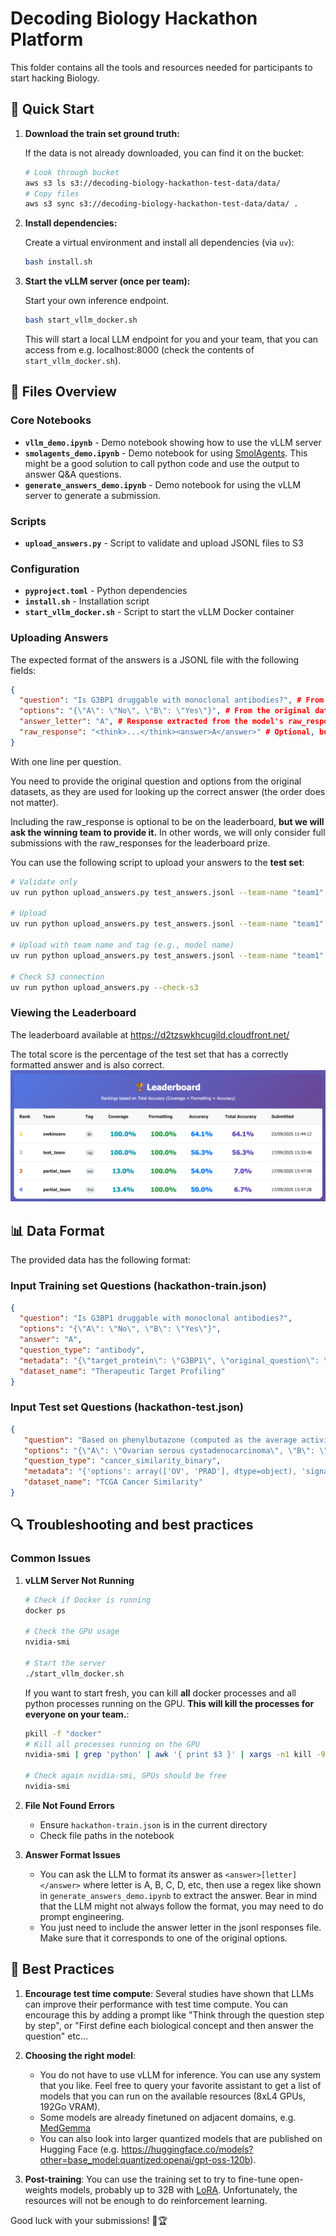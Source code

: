 # Decoding Biology Hackathon Platform

This folder contains all the tools and resources needed for participants to start hacking Biology.

## 🚀 Quick Start

1. **Download the train set ground truth:**
   
   If the data is not already downloaded, you can find it on the bucket:
   ```bash
   # Look through bucket
   aws s3 ls s3://decoding-biology-hackathon-test-data/data/
   # Copy files
   aws s3 sync s3://decoding-biology-hackathon-test-data/data/ .
   ```
2. **Install dependencies:**

   Create a virtual environment and install all dependencies (via `uv`):
   ```bash
   bash install.sh
   ```

3. **Start the vLLM server (once per team):**

   Start your own inference endpoint.
   ```bash
   bash start_vllm_docker.sh
   ```
   This will start a local LLM endpoint for you and your team, that you can access from e.g. localhost:8000 (check the contents of `start_vllm_docker.sh`).

## 📁 Files Overview

### Core Notebooks
- **`vllm_demo.ipynb`** - Demo notebook showing how to use the vLLM server
- **`smolagents_demo.ipynb`** - Demo notebook for using [SmolAgents](https://huggingface.co/docs/smolagents/en/index). This might be a good solution to call python code and use the output to answer Q&A questions.
- **`generate_answers_demo.ipynb`** - Demo notebook for using the vLLM server to generate a submission.

### Scripts
- **`upload_answers.py`** - Script to validate and upload JSONL files to S3

### Configuration
- **`pyproject.toml`** - Python dependencies
- **`install.sh`** - Installation script
- **`start_vllm_docker.sh`** - Script to start the vLLM Docker container

### Uploading Answers

The expected format of the answers is a JSONL file with the following fields:

```json
{
  "question": "Is G3BP1 druggable with monoclonal antibodies?", # From the original data
  "options": "{\"A\": \"No\", \"B\": \"Yes\"}", # From the original data
  "answer_letter": "A", # Response extracted from the model's raw_response
  "raw_response": "<think>...</think><answer>A</answer>" # Optional, but better to include it
}
```
With one line per question.

You need to provide the original question and options from the original datasets, as they are used for looking up the correct answer (the order does not matter).

Including the raw_response is optional to be on the leaderboard, **but we will ask the winning team to provide it.**
In other words, we will only consider full submissions with the raw_responses for the leaderboard prize.

You can use the following script to upload your answers to the **test set**:
```bash
# Validate only
uv run python upload_answers.py test_answers.jsonl --team-name "team1" --validate-only

# Upload 
uv run python upload_answers.py test_answers.jsonl --team-name "team1"

# Upload with team name and tag (e.g., model name)
uv run python upload_answers.py test_answers.jsonl --team-name "team1" --tag "qwen3_8b_no_tooling"

# Check S3 connection
uv run python upload_answers.py --check-s3
```
### Viewing the Leaderboard

The leaderboard available at https://d2tzswkhcugild.cloudfront.net/

The total score is the percentage of the test set that has a correctly formatted answer and is also correct.
![image.png](image.png)

## 📊 Data Format

The provided data has the following format:

### Input Training set Questions (hackathon-train.json)
```json
{
  "question": "Is G3BP1 druggable with monoclonal antibodies?",
  "options": "{\"A\": \"No\", \"B\": \"Yes\"}",
  "answer": "A",
  "question_type": "antibody",
  "metadata": "{\"target_protein\": \"G3BP1\", \"original_question\": \"Target X can be targeted by Monoclonal Ab ?\", \"original_answer\": 0, \"answer_type\": \"binary\", \"question_category\": \"subquestion 6\", \"template_used\": \"Is {target} druggable with monoclonal antibodies?\", \"data_row_index\": 70}",
  "dataset_name": "Therapeutic Target Profiling"
}
```
### Input Test set Questions (hackathon-test.json)
```json
{
   "question": "Based on phenylbutazone (computed as the average activity of: CYP2C19, NR1I2, CYP2D6, CYP3A4, TP53, ESR2, EHMT2, CYP2C9, MCL1, PTGS2, and 6 more genes) signature activity patterns from bulk RNA-seq data, which cancer type is more similar to Pheochromocytoma and Paraganglioma?",
   "options": "{\"A\": \"Ovarian serous cystadenocarcinoma\", \"B\": \"Prostate adenocarcinoma\"}",
   "question_type": "cancer_similarity_binary",
   "metadata": "{'options': array(['OV', 'PRAD'], dtype=object), 'signature': 'phenylbutazone', 'split': 'test', 'subject': 'PCPG'}",
   "dataset_name": "TCGA Cancer Similarity"
}
```

## 🔍 Troubleshooting and best practices

### Common Issues

1. **vLLM Server Not Running**
   ```bash
   # Check if Docker is running
   docker ps

   # Check the GPU usage
   nvidia-smi
   
   # Start the server
   ./start_vllm_docker.sh
   ```

   If you want to start fresh, you can kill **all** docker processes and all python processes running on the GPU. **This will kill the processes for everyone on your team.**:
   ```bash
   pkill -f "docker"
   # Kill all processes running on the GPU
   nvidia-smi | grep 'python' | awk '{ print $3 }' | xargs -n1 kill -9

   # Check again nvidia-smi, GPUs should be free
   nvidia-smi
   ```

3. **File Not Found Errors**
   - Ensure `hackathon-train.json` is in the current directory
   - Check file paths in the notebook

4. **Answer Format Issues**
   - You can ask the LLM to format its answer as `<answer>[letter]</answer>` where letter is A, B, C, D, etc, then use a regex like shown in `generate_answers_demo.ipynb` to extract the answer. Bear in mind that the LLM might not always follow the format, you may need to do prompt engineering.
   - You just need to include the answer letter in the jsonl responses file. Make sure that it corresponds to one of the original options.

## 🎯 Best Practices

1. **Encourage test time compute**: Several studies have shown that LLMs can improve their performance with test time compute. You can encourage this by adding a prompt like "Think through the question step by step", or "First define each biological concept and then answer the question" etc...
2. **Choosing the right model**:
    - You do not have to use vLLM for inference. You can use any system that you like. Feel free to query your favorite assistant to get a list of models that you can run on the available resources (8xL4 GPUs, 192Go VRAM).
    - Some models are already finetuned on adjacent domains, e.g. [MedGemma](https://huggingface.co/google/medgemma-27b-text-it)
    - You can also look into larger quantized models that are published on Hugging Face (e.g. https://huggingface.co/models?other=base_model:quantized:openai/gpt-oss-120b).
   
3. **Post-training**: You can use the training set to try to fine-tune open-weights models, probably up to 32B with [LoRA](https://huggingface.co/docs/peft/main/en/conceptual_guides/lora). Unfortunately, the resources will not be enough to do reinforcement learning.


Good luck with your submissions! 🧬🏆
